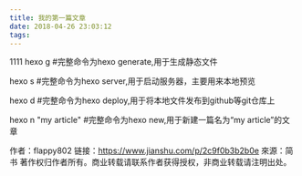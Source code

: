 ```yaml
---
title: 我的第一篇文章
date: 2018-04-26 23:03:12
tags:
---
```

1111
hexo g #完整命令为hexo generate,用于生成静态文件

hexo s #完整命令为hexo server,用于启动服务器，主要用来本地预览

hexo d #完整命令为hexo deploy,用于将本地文件发布到github等git仓库上

hexo n "my article" #完整命令为hexo new,用于新建一篇名为“my article”的文章

作者：flappy802
链接：https://www.jianshu.com/p/2c9f0b3b2b0e
來源：简书
著作权归作者所有。商业转载请联系作者获得授权，非商业转载请注明出处。